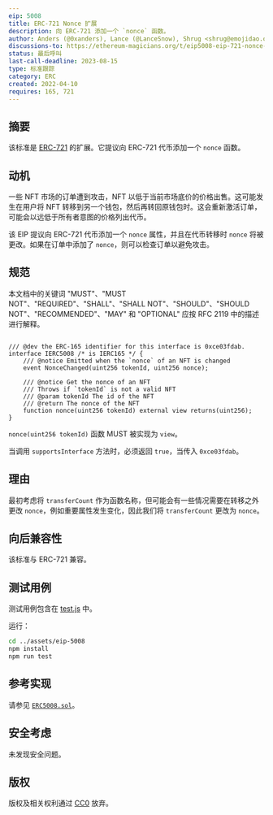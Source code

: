 ```yaml
---
eip: 5008
title: ERC-721 Nonce 扩展
description: 向 ERC-721 添加一个 `nonce` 函数。
author: Anders (@0xanders), Lance (@LanceSnow), Shrug <shrug@emojidao.org>
discussions-to: https://ethereum-magicians.org/t/eip5008-eip-721-nonce-and-metadata-update-extension/8925
status: 最后呼叫
last-call-deadline: 2023-08-15
type: 标准跟踪
category: ERC
created: 2022-04-10
requires: 165, 721
---
```


## 摘要

该标准是 [ERC-721](./eip-721.md) 的扩展。它提议向 ERC-721 代币添加一个 `nonce` 函数。

## 动机

一些 NFT 市场的订单遭到攻击，NFT 以低于当前市场底价的价格出售。这可能发生在用户将 NFT 转移到另一个钱包，然后再转回原钱包时。这会重新激活订单，可能会以远低于所有者意图的价格列出代币。

该 EIP 提议向 ERC-721 代币添加一个 `nonce` 属性，并且在代币转移时 `nonce` 将被更改。如果在订单中添加了 `nonce`，则可以检查订单以避免攻击。

## 规范

本文档中的关键词 "MUST"、"MUST NOT"、"REQUIRED"、"SHALL"、"SHALL NOT"、"SHOULD"、"SHOULD NOT"、"RECOMMENDED"、"MAY" 和 "OPTIONAL" 应按 RFC 2119 中的描述进行解释。

```solidity

/// @dev the ERC-165 identifier for this interface is 0xce03fdab.
interface IERC5008 /* is IERC165 */ {
    /// @notice Emitted when the `nonce` of an NFT is changed
    event NonceChanged(uint256 tokenId, uint256 nonce);

    /// @notice Get the nonce of an NFT
    /// Throws if `tokenId` is not a valid NFT
    /// @param tokenId The id of the NFT
    /// @return The nonce of the NFT
    function nonce(uint256 tokenId) external view returns(uint256);
}
```

`nonce(uint256 tokenId)` 函数 MUST 被实现为 `view`。

当调用 `supportsInterface` 方法时，必须返回 `true`，当传入 `0xce03fdab`。

## 理由

最初考虑将 `transferCount` 作为函数名称，但可能会有一些情况需要在转移之外更改 `nonce`，例如重要属性发生变化，因此我们将 `transferCount` 更改为 `nonce`。

## 向后兼容性

该标准与 ERC-721 兼容。

## 测试用例

测试用例包含在 [test.js](../assets/eip-5008/test/test.ts) 中。

运行：

```sh
cd ../assets/eip-5008
npm install
npm run test
```

## 参考实现

请参见 [`ERC5008.sol`](../assets/eip-5008/contracts/ERC5008.sol)。

## 安全考虑

未发现安全问题。

## 版权

版权及相关权利通过 [CC0](../LICENSE.md) 放弃。